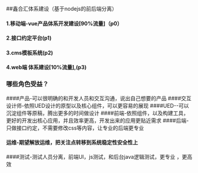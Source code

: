 ##鑫合汇体系建设（基于nodejs的前后端分离）

#### 1.移动端-vue产品体系开发建设[90%流量]（p0）

#### 2.接口约定平台(p1)

#### 3.cms模板系统(p2)

#### 4.web端 体系建设[10%流量],(p3)


### 哪些角色受益？
####产品-可以很明确的和开发人员和交互沟通，说出自己想要的产品
####交互设计师-依照UED设计的原型以及核心组件，可以更容易的展现
####UED--可以沉淀组件等原稿，腾出更多的时间做设计
####前端-依照组件，以及构建工具，更好的开发出核心应用，并且效率更高，开发出来的应用更贴近需求
####后端-只做接口约定，不需要修改css等内容，让专业的后端更专业
####	运维-期望解放运维，把关注点转移到系统稳定性安全性上
####测试-测试人员分离，前端UI，js测试，和后台java逻辑测试，更专业 ，更高效
